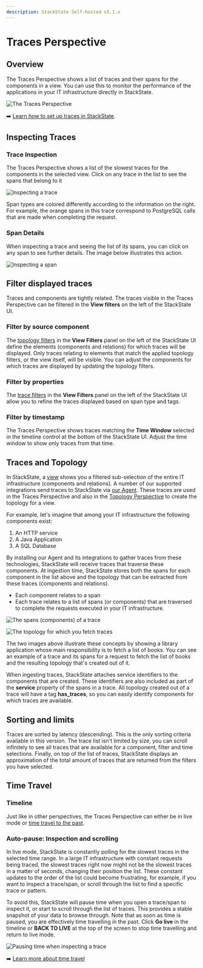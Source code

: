 ```yaml
---
description: StackState Self-hosted v5.1.x 
---
```


# Traces Perspective

## Overview

The Traces Perspective shows a list of traces and their spans for the components in a view. You can use this to monitor the performance of the applications in your IT infrastructure directly in StackState.

![The Traces Perspective](../../../.gitbook/assets/v51_traces-perspective.png)

➡️ [Learn how to set up traces in StackState](../../../configure/traces/set-up-traces.md).

## Inspecting Traces

### Trace Inspection

The Traces Perspective shows a list of the slowest traces for the components in the selected view. Click on any trace in the list to see the spans that belong to it

![Inspecting a trace](../../../.gitbook/assets/v51_trace-inspection.png)

Span types are colored differently according to the information on the right. For example, the orange spans in this trace correspond to PostgreSQL calls that are made when completing the request.

### Span Details

When inspecting a trace and seeing the list of its spans, you can click on any span to see further details. The image below illustrates this action.

![Inspecting a span](../../../.gitbook/assets/v51_span-details.png)

## Filter displayed traces

Traces and components are tightly related. The traces visible in the Traces Perspective can be filtered in the **View filters** on the left of the StackState UI.

### Filter by source component

The [topology filters](../filters.md#filter-topology) in the **View Filters** panel on the left of the StackState UI define the elements \(components and relations\) for which traces will be displayed. Only traces relating to elements that match the applied topology filters, or the view itself, will be visible. You can adjust the components for which traces are displayed by updating the topology filters.

### Filter by properties

The [trace filters](../filters.md#filter-traces) in the **View Filters** panel on the left of the StackState UI allow you to refine the traces displayed based on span type and tags.

### Filter by timestamp

The Traces Perspective shows traces matching the **Time Window** selected in the timeline control at the bottom of the StackState UI. Adjust the time window to show only traces from that time.

## Traces and Topology

In StackState, a [view](../views/about_views.md) shows you a filtered sub-selection of the entire IT infrastructure (components and relations). A number of our supported integrations send traces to StackState via [our Agent](../../../configure/traces/set-up-traces.md). These traces are used in the Traces Perspective and also in the [Topology Perspective](topology-perspective.md) to create the topology for a view.

For example, let's imagine that among your IT infrastructure the following components exist:

1. An HTTP service
2. A Java Application
3. A SQL Database

By installing our Agent and its integrations to gather traces from these technologies, StackState will receive traces that traverse these components. At ingestion time, StackState stores both the spans for each component in the list above and the topology that can be extracted from these traces \(components and relations\).

* Each component relates to a span
* Each trace relates to a list of spans \(or components\) that are traversed to complete the requests executed in your IT infrastructure.

![The spans \(components\) of a trace](../../../.gitbook/assets/v51_traces.png)

![The topology for which you fetch traces](../../../.gitbook/assets/v51_topology-traces.png)

The two images above illustrate these concepts by showing a library application whose main responsibility is to fetch a list of books. You can see an example of a trace and its spans for a request to fetch the list of books and the resulting topology that's created out of it.

When ingesting traces, StackState attaches service identifiers to the components that are created. These identifiers are also included as part of the **service** property of the spans in a trace. All topology created out of a trace will have a tag **has\_traces**, so you can easily identify components for which traces are available.

## Sorting and limits

Traces are sorted by latency \(descending\). This is the only sorting criteria available in this version. The trace list isn't limited by size, you can scroll infinitely to see all traces that are available for a component, filter and time selections. Finally, on top of the list of traces, StackState displays an approximation of the total amount of traces that are returned from the filters you have selected.

## Time Travel

### Timeline

Just like in other perspectives, the Traces Perspective can either be in live mode or [time travel to the past](../timeline-time-travel.md#time-travel).

### Auto-pause: Inspection and scrolling

In live mode, StackState is constantly polling for the slowest traces in the selected time range. In a large IT infrastructure with constant requests being traced, the slowest traces right now might not be the slowest traces in a matter of seconds, changing their position the list. These constant updates to the order of the list could become frustrating, for example, if you want to inspect a trace/span, or scroll through the list to find a specific trace or pattern.

To avoid this, StackState will pause time when you open a trace/span to inspect it, or start to scroll through the list of traces. This provides a stable snapshot of your data to browse through. Note that as soon as time is paused, you are effectively time travelling in the past. Click **Go live** in the timeline or **BACK TO LIVE** at the top of the screen to stop time travelling and return to live mode.

![Pausing time when inspecting a trace](../../../.gitbook/assets/v51_trace-inspection.png)

➡️ [Learn more about time travel](../timeline-time-travel.md#time-travel)

